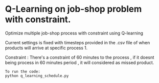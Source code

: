 # Q-Learning on job-shop problem with constraint.


Optimize multiple job-shop process with constraint using Q-learning

Current settings is fixed with timesteps provided in the .csv file of when products will arrive at specific process 1.

Constraint : There's a constraint of 60 minutes to the process , if it doesnt being process in 60 minutes period , it will considered as missed product. 

```
To run the code:
python q_learning_schedule.py 
```

